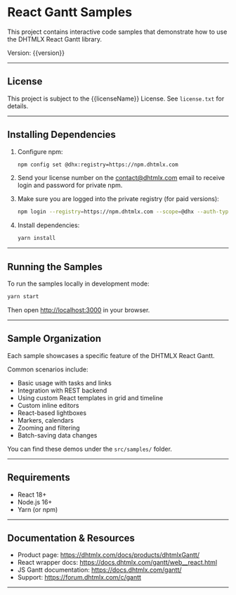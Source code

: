 React Gantt Samples
===================

This project contains interactive code samples that demonstrate how to use the DHTMLX React Gantt library.

Version: {{version}}

---

License
-------

This project is subject to the {{licenseName}} License. See `license.txt` for details.

---

Installing Dependencies
-----------------------

1. Configure npm:
   ```bash
   npm config set @dhx:registry=https://npm.dhtmlx.com
   ```

2. Send your license number on the contact@dhtmlx.com email to receive login and password for private npm.

3. Make sure you are logged into the private registry (for paid versions):
   ```bash
   npm login --registry=https://npm.dhtmlx.com --scope=@dhx --auth-type=legacy
   ```

4. Install dependencies:
   ```bash
   yarn install
   ```

---

Running the Samples
-------------------

To run the samples locally in development mode:

```bash
yarn start
```

Then open [http://localhost:3000](http://localhost:3000) in your browser.


---

Sample Organization
-------------------

Each sample showcases a specific feature of the DHTMLX React Gantt.

Common scenarios include:

- Basic usage with tasks and links
- Integration with REST backend
- Using custom React templates in grid and timeline
- Custom inline editors
- React-based lightboxes
- Markers, calendars
- Zooming and filtering
- Batch-saving data changes

You can find these demos under the `src/samples/` folder.

---

Requirements
------------

- React 18+
- Node.js 16+
- Yarn (or npm)


---

Documentation & Resources
-------------------------

- Product page: https://dhtmlx.com/docs/products/dhtmlxGantt/
- React wrapper docs: https://docs.dhtmlx.com/gantt/web__react.html
- JS Gantt documentation: https://docs.dhtmlx.com/gantt/
- Support: https://forum.dhtmlx.com/c/gantt

---
